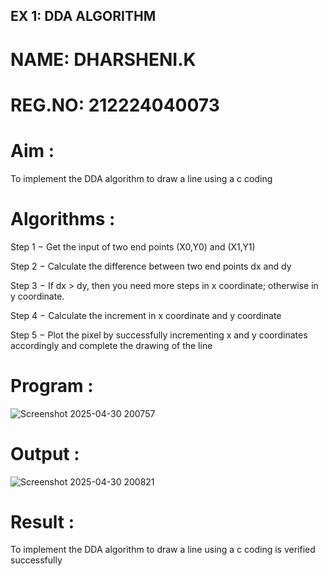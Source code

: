 ## EX 1: DDA ALGORITHM 
# NAME: DHARSHENI.K
# REG.NO: 212224040073

# Aim :
To  implement the DDA algorithm to draw a line using a c coding

# Algorithms :

Step 1 − Get the input of two end points (X0,Y0) and (X1,Y1)

Step 2 − Calculate the difference between two end points dx and  dy 

Step 3 − If dx > dy, then you need more steps in x coordinate; otherwise in y coordinate.

Step 4 − Calculate the increment in x coordinate and y coordinate

Step 5 − Plot the pixel by successfully incrementing x and y coordinates accordingly and complete the drawing of the line

# Program :
![Screenshot 2025-04-30 200757](https://github.com/user-attachments/assets/b638e631-9031-4a63-a877-8f379f1b4edc)

# Output :

![Screenshot 2025-04-30 200821](https://github.com/user-attachments/assets/d771f8ba-d8e2-4f70-aae3-59b0108af319)

# Result :
To implement the DDA algorithm to draw a line using a c coding is verified successfully
